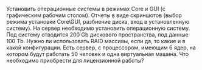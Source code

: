 Установить операционные системы в режимах Core и GUI (с графическим рабочим столом). Отчеты в виде скриншотов (выбор режима установки Core\GUI, разбиение диска, вход в установленную систему).
На сервер необходимо установить операционную систему. Под систему отводится 200 Gb дискового пространства, под данные 100 Tb. Нужно ли использовать RAID массивы, если да, то какие и в какой конфигурации.
Есть сервер, с процессором, имеющим 6 ядер, на котором будут работать 50 человек и одна виртуальная машина. Что необходимо приобрести для лицензионной работы?